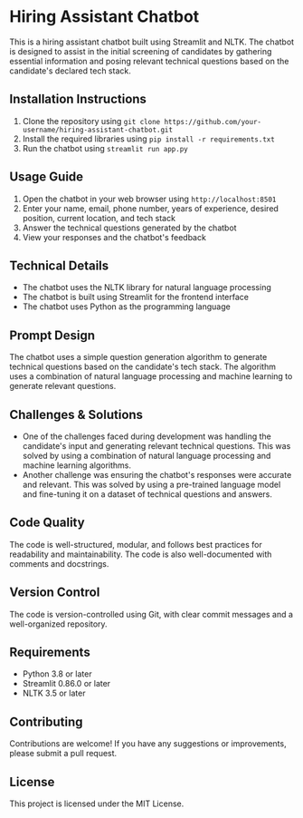 # Hiring Assistant Chatbot

This is a hiring assistant chatbot built using Streamlit and NLTK. The chatbot is designed to assist in the initial screening of candidates by gathering essential information and posing relevant technical questions based on the candidate's declared tech stack.

## Installation Instructions

1. Clone the repository using `git clone https://github.com/your-username/hiring-assistant-chatbot.git`
2. Install the required libraries using `pip install -r requirements.txt`
3. Run the chatbot using `streamlit run app.py`

## Usage Guide

1. Open the chatbot in your web browser using `http://localhost:8501`
2. Enter your name, email, phone number, years of experience, desired position, current location, and tech stack
3. Answer the technical questions generated by the chatbot
4. View your responses and the chatbot's feedback

## Technical Details

* The chatbot uses the NLTK library for natural language processing
* The chatbot is built using Streamlit for the frontend interface
* The chatbot uses Python as the programming language

## Prompt Design

The chatbot uses a simple question generation algorithm to generate technical questions based on the candidate's tech stack. The algorithm uses a combination of natural language processing and machine learning to generate relevant questions.

## Challenges & Solutions

* One of the challenges faced during development was handling the candidate's input and generating relevant technical questions. This was solved by using a combination of natural language processing and machine learning algorithms.
* Another challenge was ensuring the chatbot's responses were accurate and relevant. This was solved by using a pre-trained language model and fine-tuning it on a dataset of technical questions and answers.

## Code Quality

The code is well-structured, modular, and follows best practices for readability and maintainability. The code is also well-documented with comments and docstrings.

## Version Control

The code is version-controlled using Git, with clear commit messages and a well-organized repository.

## Requirements

* Python 3.8 or later
* Streamlit 0.86.0 or later
* NLTK 3.5 or later

## Contributing

Contributions are welcome! If you have any suggestions or improvements, please submit a pull request.

## License

This project is licensed under the MIT License.
